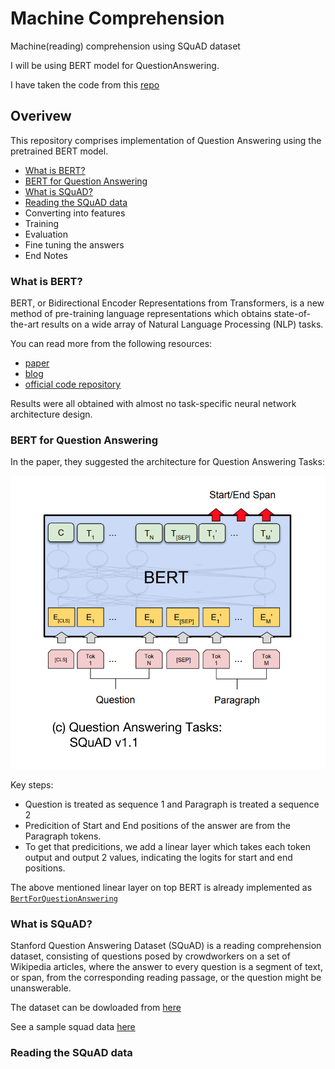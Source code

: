 # Machine Comprehension
Machine(reading) comprehension using SQuAD dataset

I will be using BERT model for QuestionAnswering.

I have taken the code from this [repo](https://github.com/huggingface/pytorch-pretrained-BERT)

## Overivew

This repository comprises implementation of Question Answering using the pretrained BERT model.

- [What is BERT?](#what-is-bert)
- [BERT for Question Answering](#bert-for-question-answering)
- [What is SQuAD?](#what-is-squad)
- [Reading the SQuAD data](#reading-the-squad-data)
- Converting into features
- Training
- Evaluation
- Fine tuning the answers
- End Notes


### What is BERT?

BERT, or Bidirectional Encoder Representations from Transformers, is a new method of pre-training language representations which obtains state-of-the-art results on a wide array of Natural Language Processing (NLP) tasks.

You can read more from the following resources: 
- [paper](https://arxiv.org/abs/1810.04805)
- [blog](http://jalammar.github.io/illustrated-bert/)
- [official code repository](https://github.com/google-research/bert#what-is-bert)

Results were all obtained with almost no task-specific neural network architecture design.

### BERT for Question Answering

In the paper, they suggested the architecture for Question Answering Tasks:

![img](./images/base_model.png)

Key steps:

- Question is treated as sequence 1 and Paragraph is treated a sequence 2
- Predicition of Start and End positions of the answer are from the Paragraph tokens.
- To get that predicitions, we add a linear layer which takes each token output and output 2 values, indicating the logits for start and end positions.

The above mentioned linear layer on top BERT is already implemented as [`BertForQuestionAnswering`](https://github.com/huggingface/pytorch-pretrained-BERT/blob/master/pytorch_pretrained_bert/modeling.py#L1130)

### What is SQuAD?

Stanford Question Answering Dataset (SQuAD) is a reading comprehension dataset, consisting of questions posed by crowdworkers on a set of Wikipedia articles, where the answer to every question is a segment of text, or span, from the corresponding reading passage, or the question might be unanswerable.

The dataset can be dowloaded from [here](https://rajpurkar.github.io/SQuAD-explorer/)

See a sample squad data [here](./samples/squad_sample.json)

### Reading the SQuAD data
